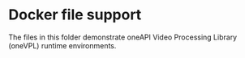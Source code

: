 # Docker file support   

The files in this folder demonstrate oneAPI Video Processing Library (oneVPL)
runtime environments.

